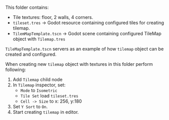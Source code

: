 
This folder contains:
* Tile textures: floor, 2 walls, 4 corners.
* `tileset.tres` -> Godot resource containing configured tiles for creating tilemap.
* `TilemMapTemplate.tscn` -> Godot scene containing configured TileMap object with `Tilemap.tres`

`TileMapTemplate.tscn` servers as an example of how `tilemap` object can be created and configured.

When creating new `tilemap` object with textures in this folder perform following:
1. Add `Tilemap` child node
2. In `Tilemap` inspector, set:
    * `Mode` to `Isometric`
    * `Tile Set` load `tileset.tres`
    * `Cell -> Size` to x: 256, y:180
3. Set `Y Sort` to `On`.
4. Start creating `tilemap` in editor.
